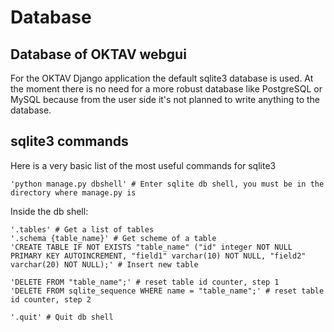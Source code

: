 # Database

## Database of OKTAV webgui

For the OKTAV Django application the default sqlite3 database is used. At the moment there is
no need for a more robust database like PostgreSQL or MySQL because from the user side it's not
planned to write anything to the database.

## sqlite3 commands
Here is a very basic list of the most useful commands for sqlite3

    'python manage.py dbshell' # Enter sqlite db shell, you must be in the directory where manage.py is

Inside the db shell:

    '.tables' # Get a list of tables
    '.schema {table_name}' # Get scheme of a table
    'CREATE TABLE IF NOT EXISTS "table_name" ("id" integer NOT NULL PRIMARY KEY AUTOINCREMENT, "field1" varchar(10) NOT NULL, "field2" varchar(20) NOT NULL);' # Insert new table

    'DELETE FROM "table_name";' # reset table id counter, step 1
    'DELETE FROM sqlite_sequence WHERE name = "table_name";' # reset table id counter, step 2
    
    '.quit' # Quit db shell
